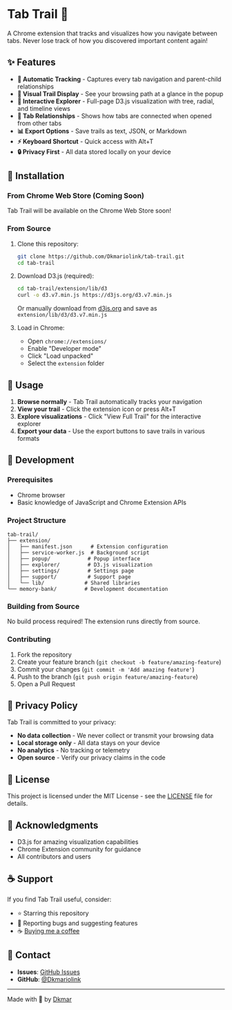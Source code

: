 # Tab Trail 🌲

A Chrome extension that tracks and visualizes how you navigate between tabs. Never lose track of how you discovered important content again!

## ✨ Features

- **📍 Automatic Tracking** - Captures every tab navigation and parent-child relationships
- **🌳 Visual Trail Display** - See your browsing path at a glance in the popup  
- **🎯 Interactive Explorer** - Full-page D3.js visualization with tree, radial, and timeline views
- **🔗 Tab Relationships** - Shows how tabs are connected when opened from other tabs
- **📊 Export Options** - Save trails as text, JSON, or Markdown
- **⚡ Keyboard Shortcut** - Quick access with Alt+T
- **🔒 Privacy First** - All data stored locally on your device

## 🚀 Installation

### From Chrome Web Store (Coming Soon)
Tab Trail will be available on the Chrome Web Store soon!

### From Source
1. Clone this repository:
   ```bash
   git clone https://github.com/Dkmariolink/tab-trail.git
   cd tab-trail
   ```

2. Download D3.js (required):
   ```bash
   cd tab-trail/extension/lib/d3
   curl -o d3.v7.min.js https://d3js.org/d3.v7.min.js
   ```
   
   Or manually download from [d3js.org](https://d3js.org/d3.v7.min.js) and save as `extension/lib/d3/d3.v7.min.js`

3. Load in Chrome:
   - Open `chrome://extensions/`
   - Enable "Developer mode"
   - Click "Load unpacked"
   - Select the `extension` folder

## 🎯 Usage

1. **Browse normally** - Tab Trail automatically tracks your navigation
2. **View your trail** - Click the extension icon or press Alt+T
3. **Explore visualizations** - Click "View Full Trail" for the interactive explorer
4. **Export your data** - Use the export buttons to save trails in various formats

## 🔧 Development

### Prerequisites
- Chrome browser
- Basic knowledge of JavaScript and Chrome Extension APIs

### Project Structure
```
tab-trail/
├── extension/
│   ├── manifest.json      # Extension configuration
│   ├── service-worker.js  # Background script
│   ├── popup/            # Popup interface
│   ├── explorer/         # D3.js visualization
│   ├── settings/         # Settings page
│   ├── support/          # Support page
│   └── lib/             # Shared libraries
└── memory-bank/         # Development documentation
```

### Building from Source
No build process required! The extension runs directly from source.

### Contributing
1. Fork the repository
2. Create your feature branch (`git checkout -b feature/amazing-feature`)
3. Commit your changes (`git commit -m 'Add amazing feature'`)
4. Push to the branch (`git push origin feature/amazing-feature`)
5. Open a Pull Request

## 🔐 Privacy Policy

Tab Trail is committed to your privacy:
- **No data collection** - We never collect or transmit your browsing data
- **Local storage only** - All data stays on your device
- **No analytics** - No tracking or telemetry
- **Open source** - Verify our privacy claims in the code

## 📝 License

This project is licensed under the MIT License - see the [LICENSE](LICENSE) file for details.

## 🙏 Acknowledgments

- D3.js for amazing visualization capabilities
- Chrome Extension community for guidance
- All contributors and users

## ☕ Support

If you find Tab Trail useful, consider:
- ⭐ Starring this repository
- 🐛 Reporting bugs and suggesting features
- ☕ [Buying me a coffee](https://www.buymeacoffee.com/tabtrail)

## 📧 Contact

- **Issues**: [GitHub Issues](https://github.com/Dkmariolink/tab-trail/issues)
- **GitHub**: [@Dkmariolink](https://github.com/Dkmariolink)

---

Made with 💚 by [Dkmar](https://github.com/Dkmariolink)
